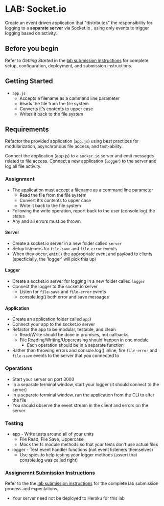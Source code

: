 # LAB: Socket.io

Create an event driven application that "distributes" the responsibility for logging to a **separate server** via Socket.io , using only events to trigger logging based on activity.

## Before you begin
Refer to *Getting Started*  in the [lab submission instructions](../../../reference/submission-instructions/labs/README.md) for complete setup, configuration, deployment, and submission instructions.


## Getting Started

* `app.js` 
  * Accepts a filename as a command line parameter
  * Reads the file from the file system
  * Converts it's contents to upper case
  * Writes it back to the file system

## Requirements

Refactor the provided application (`app.js`) using best practices for modularization, asynchronous file access, and test-ability.

Connect the application (app.js) to a `socker.io` server and emit messages related to file access.  Connect a new application (`logger`) to the server and log all file activity.

### Assignment
* The application must accept a filename as a command line parameter
  * Read the file from the file system
  * Convert it's contents to upper case
  * Write it back to the file system
* Following the write operation, report back to the user (console.log) the status
* Any and all errors must be thrown

#### Server
* Create a socket.io server in a new folder called `server`
* Setup listeners for `file-save` and `file-error` events
* When they occur, `emit()` the appropriate event and payload to clients (specficially, the 'logger' will pick this up)

#### Logger
* Create a socket.io server for logging in a new folder called `logger`
* Connect the logger to the socket.io server
  * Listen for `file-save` and `file-error` events
  * console.log() both error and save messages

#### Application
* Create an application folder called `app`)
* Connect your app to the socket.io server
* Refactor the app to be modular, testable, and clean
  * Read/Write should be done in promises, not callbacks
  * File Reading/Writing/Uppercasing should happen in one module
    * Each operation should be in a separate function
* Rather than throwing errors and console.log() inline, fire `file-error` and `file-save` events to the server that you connected to


### Operations
* Start your server on port 3000
* In a separate terminal window, start your logger (it should connect to the server)
* In a separate terminal window, run the application from the CLI to alter the file
* You should observe the event stream in the client and errors on the server


### Testing
* app - Write tests around all of your units
  * File Read, File Save, Uppercase
  * Mock the fs module methods so that your tests don't use actual files
* logger - Test event handler functions (not event listeners themselves)
  * Use spies to help testing your logger methods (assert that console.log was called right)


### Assignemnt Submission Instructions
Refer to the the [lab submission instructions](../../../reference/submission-instructions/labs/README.md) for the complete lab submission process and expectations

* Your server need not be deployed to Heroku for this lab
